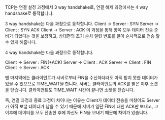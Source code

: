 
TCP는 연결 설정 과정에서 3 way handshake로, 연결 해제 과정에서는 4 way handshake로 동작합니다.

3 way handshake는 다음 과정으로 동작합니다.
Client -> Server : SYN
Server -> Client : SYN ACK
Client -> Server : ACK
이 과정을 통해 양쪽 모두 데이터 전송 준비가 되었다는 것을 보장하고, 상대편의 초기 순차 일련 번호를 알아 순차적으로 전송 할 수 있게 해줍니다.

4 way handshake는 다음 과정으로 동작합니다.

Client -> Server : FIN(+ACK)
Server -> Client : ACK
Server -> Client : FIN
Client -> Server : ACK

맨 마지막에는 클라이언트가 서버로부터 FIN을 수신하더라도  아직 받지 못한 데이터가 있을 수 있으므로 TIME_WAIT을 합니다. 서버는 클라이언트의 ACK를 받은 이후 소켓을 닫습니다.
클라이언트도 TIME_WAIT 시간이 끝나면 소켓을 닫습니다.

즉, 연결 과정과 종료 과정이 차이나는 이유는 Client가 데이터 전송을 마쳤어도 Server가 아직 보낼 데이터가 남을 수 있기 때문에 서버가 일단 FIN에 대한 ACK만 보내고, 그 이후에 데이터를 모두 전송한 후에 자신도 FIN을 보내기 때문에 차이가 있습니다.